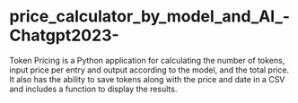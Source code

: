 # price_calculator_by_model_and_AI_-Chatgpt2023-
Token Pricing is a Python application for calculating the number of tokens, input price per entry and output according to the model, and the total price. It also has the ability to save tokens along with the price and date in a CSV and includes a function to display the results.
